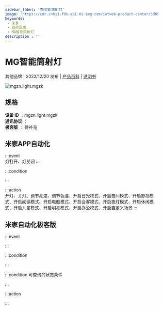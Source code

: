 ```yaml
---
sidebar_label: 'MG智能筒射灯'
image: 'https://cdn.cnbj1.fds.api.mi-img.com/iotweb-product-center/5d05f743e23297a7bda880923311ec38_1659866973365.png?GalaxyAccessKeyId=AKVGLQWBOVIRQ3XLEW&Expires=9223372036854775807&Signature=QbmIwN9nzTBxgFHg70afXSqz8/A='
keywords: 
 - 米家
 - 其他品牌
 - MG智能筒射灯
description : ''
---
```

# MG智能筒射灯

其他品牌 | 2022/12/20 发布 | [产品百科](https://home.mi.com/webapp/content/baike/product/index.html?model=mgzn.light.mgzk/) | [说明书](https://home.mi.com/views/introduction.html?model=mgzn.light.mgzk&region=cn)

![mgzn.light.mgzk](https://cdn.cnbj1.fds.api.mi-img.com/iotweb-product-center/5d05f743e23297a7bda880923311ec38_1659866973365.png?GalaxyAccessKeyId=AKVGLQWBOVIRQ3XLEW&Expires=9223372036854775807&Signature=QbmIwN9nzTBxgFHg70afXSqz8/A=)

## 规格  
> 
**设备 ID** ：mgzn.light.mgzk  
**通讯协议** ：  
**极客版**  ： 待补充 


## 米家APP自动化  

:::event  
灯打开、灯关闭
:::

:::condition  

:::

:::action   
开灯、关灯、调节亮度、调节色温、开启日光模式、开启夜间模式、开启影视模式、开启阅读模式、开启电脑模式、开启会客模式、开启夜灯模式、开启休闲模式、开启儿童模式、开启明亮模式、开启办公模式、开启自定义场景
:::

## 米家自动化极客版  

:::event  

:::

:::condition  

:::

:::condition 可查询的状态条件  

:::

:::action  

:::

        

